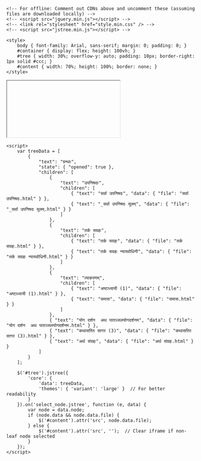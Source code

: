 <!DOCTYPE html>
<html lang="en">
<head>
    <meta charset="UTF-8">
    <title>ग्रन्थाः Mindmap Viewer</title>
    <!-- For online: Use CDNs -->
    <script src="https://cdnjs.cloudflare.com/ajax/libs/jquery/3.7.1/jquery.min.js"></script>
    <link rel="stylesheet" href="https://cdnjs.cloudflare.com/ajax/libs/jstree/3.3.16/themes/default/style.min.css" />
    <script src="https://cdnjs.cloudflare.com/ajax/libs/jstree/3.3.16/jstree.min.js"></script>
    
    <!-- For offline: Comment out CDNs above and uncomment these (assuming files are downloaded locally) -->
    <!-- <script src="jquery.min.js"></script> -->
    <!-- <link rel="stylesheet" href="style.min.css" /> -->
    <!-- <script src="jstree.min.js"></script> -->
    
    <style>
        body { font-family: Arial, sans-serif; margin: 0; padding: 0; }
        #container { display: flex; height: 100vh; }
        #tree { width: 30%; overflow-y: auto; padding: 10px; border-right: 1px solid #ccc; }
        #content { width: 70%; height: 100%; border: none; }
    </style>
</head>
<body>
    <div id="container">
        <div id="tree"></div>
        <iframe id="content"></iframe>
    </div>
    
    <script>
        var treeData = [
            {
                "text": "ग्रन्थाः",
                "state": { "opened": true },
                "children": [
                    {
                        "text": "उपनिषदाः",
                        "children": [
                            { "text": "सर्वा उपनिषदः", "data": { "file": "सर्वा उपनिषदः.html" } },
                            { "text": "_सर्वा उपनिषदः मूलम्", "data": { "file": "_सर्वा उपनिषदः मूलम्.html" } }
                        ]
                    },
                    {
                        "text": "तर्क सग्रहः",
                        "children": [
                            { "text": "तर्क सग्रहः", "data": { "file": "तर्क सग्रहः.html" } },
                            { "text": "तर्क सग्रहः न्यायवोधिनी", "data": { "file": "तर्क सग्रहः न्यायवोधिनी.html" } }
                        ]
                    },
                    {
                        "text": "व्याकरणम्",
                        "children": [
                            { "text": "अष्टाध्यायी (1)", "data": { "file": "अष्टाध्यायी (1).html" } },
                            { "text": "समास", "data": { "file": "समास.html" } }
                        ]
                    },
                    { "text": "योग दर्शन  अथ पातञ्जलयोगदर्शनम", "data": { "file": "योग दर्शन  अथ पातञ्जलयोगदर्शनम.html" } },
                    { "text": "कथासरित सागर (3)", "data": { "file": "कथासरित सागर (3).html" } },
                    { "text": "अर्थ संग्रहः", "data": { "file": "अर्थ संग्रहः.html" } }
                ]
            }
        ];

        $('#tree').jstree({
            'core': {
                'data': treeData,
                'themes': { 'variant': 'large' }  // For better readability
            }
        }).on('select_node.jstree', function (e, data) {
            var node = data.node;
            if (node.data && node.data.file) {
                $('#content').attr('src', node.data.file);
            } else {
                $('#content').attr('src', '');  // Clear iframe if non-leaf node selected
            }
        });
    </script>
</body>
</html>
